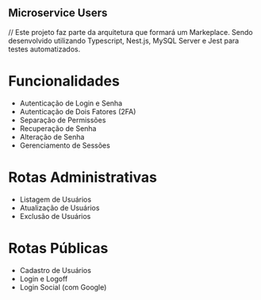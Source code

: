 ## Microservice Users

// Este projeto faz parte da arquitetura que formará um Markeplace. Sendo desenvolvido utilizando Typescript, Nest.js, MySQL Server e Jest para testes automatizados.

# Funcionalidades

- Autenticação de Login e Senha
- Autenticação de Dois Fatores (2FA)
- Separação de Permissões
- Recuperação de Senha
- Alteração de Senha
- Gerenciamento de Sessões

# Rotas Administrativas

- Listagem de Usuários
- Atualização de Usuários
- Exclusão de Usuários

# Rotas Públicas

- Cadastro de Usuários
- Login e Logoff
- Login Social (com Google)
